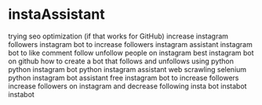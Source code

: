 # instaAssistant

trying seo optimization (if that works for GitHub)
increase instagram followers instagram bot to increase followers instagram assistant instagram bot to like comment follow unfollow people on instagram best instagram bot on github how to create a bot that follows and unfollows using python python instagram bot python instagram assistant web scrawling selenium python instagram bot assistant free instagram bot to increase followers increase followers on instagram and decrease following insta bot instabot instabot 
